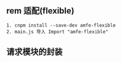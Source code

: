 ## rem 适配(flexible)
    1. cnpm install --save-dev amfe-flexible
    2. main.js 导入 Import "amfe-flexible"
## 请求模块的封装
    
